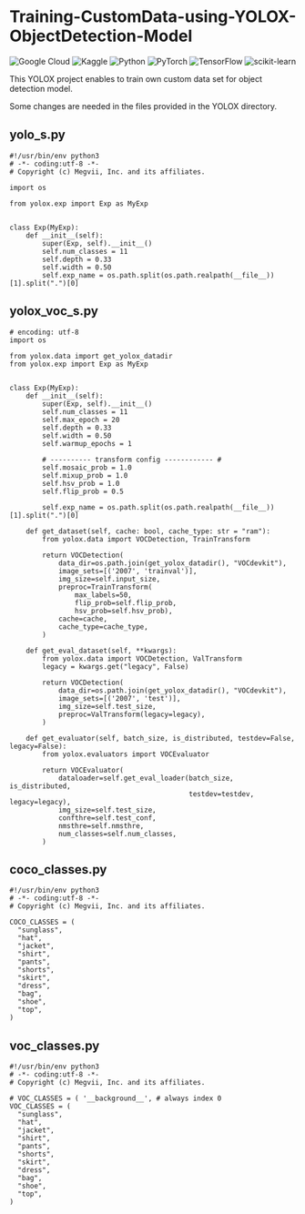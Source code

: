 # Training-CustomData-using-YOLOX-ObjectDetection-Model
![Google Cloud](https://img.shields.io/badge/GoogleCloud-%234285F4.svg?style=for-the-badge&logo=google-cloud&logoColor=white)
![Kaggle](https://img.shields.io/badge/Kaggle-035a7d?style=for-the-badge&logo=kaggle&logoColor=white)
![Python](https://img.shields.io/badge/python-3670A0?style=for-the-badge&logo=python&logoColor=ffdd54)
![PyTorch](https://img.shields.io/badge/PyTorch-%23EE4C2C.svg?style=for-the-badge&logo=PyTorch&logoColor=white)
![TensorFlow](https://img.shields.io/badge/TensorFlow-%23FF6F00.svg?style=for-the-badge&logo=TensorFlow&logoColor=white)
![scikit-learn](https://img.shields.io/badge/scikit--learn-%23F7931E.svg?style=for-the-badge&logo=scikit-learn&logoColor=white)

This YOLOX project enables to train own custom data set for object detection model.

Some changes are needed in the files provided in the YOLOX directory.

## yolo_s.py
```
#!/usr/bin/env python3
# -*- coding:utf-8 -*-
# Copyright (c) Megvii, Inc. and its affiliates.

import os

from yolox.exp import Exp as MyExp


class Exp(MyExp):
    def __init__(self):
        super(Exp, self).__init__()
        self.num_classes = 11
        self.depth = 0.33
        self.width = 0.50
        self.exp_name = os.path.split(os.path.realpath(__file__))[1].split(".")[0]

```


## yolox_voc_s.py
```
# encoding: utf-8
import os

from yolox.data import get_yolox_datadir
from yolox.exp import Exp as MyExp


class Exp(MyExp):
    def __init__(self):
        super(Exp, self).__init__()
        self.num_classes = 11
        self.max_epoch = 20
        self.depth = 0.33
        self.width = 0.50
        self.warmup_epochs = 1

        # ---------- transform config ------------ #
        self.mosaic_prob = 1.0
        self.mixup_prob = 1.0
        self.hsv_prob = 1.0
        self.flip_prob = 0.5

        self.exp_name = os.path.split(os.path.realpath(__file__))[1].split(".")[0]

    def get_dataset(self, cache: bool, cache_type: str = "ram"):
        from yolox.data import VOCDetection, TrainTransform

        return VOCDetection(
            data_dir=os.path.join(get_yolox_datadir(), "VOCdevkit"),
            image_sets=[('2007', 'trainval')],
            img_size=self.input_size,
            preproc=TrainTransform(
                max_labels=50,
                flip_prob=self.flip_prob,
                hsv_prob=self.hsv_prob),
            cache=cache,
            cache_type=cache_type,
        )

    def get_eval_dataset(self, **kwargs):
        from yolox.data import VOCDetection, ValTransform
        legacy = kwargs.get("legacy", False)

        return VOCDetection(
            data_dir=os.path.join(get_yolox_datadir(), "VOCdevkit"),
            image_sets=[('2007', 'test')],
            img_size=self.test_size,
            preproc=ValTransform(legacy=legacy),
        )

    def get_evaluator(self, batch_size, is_distributed, testdev=False, legacy=False):
        from yolox.evaluators import VOCEvaluator

        return VOCEvaluator(
            dataloader=self.get_eval_loader(batch_size, is_distributed,
                                            testdev=testdev, legacy=legacy),
            img_size=self.test_size,
            confthre=self.test_conf,
            nmsthre=self.nmsthre,
            num_classes=self.num_classes,
        )
```

## coco_classes.py
```
#!/usr/bin/env python3
# -*- coding:utf-8 -*-
# Copyright (c) Megvii, Inc. and its affiliates.

COCO_CLASSES = (
  "sunglass",
  "hat",
  "jacket",
  "shirt",
  "pants",
  "shorts",
  "skirt",
  "dress",
  "bag",
  "shoe",
  "top",
)
```


## voc_classes.py
```
#!/usr/bin/env python3
# -*- coding:utf-8 -*-
# Copyright (c) Megvii, Inc. and its affiliates.

# VOC_CLASSES = ( '__background__', # always index 0
VOC_CLASSES = (
  "sunglass",
  "hat",
  "jacket",
  "shirt",
  "pants",
  "shorts",
  "skirt",
  "dress",
  "bag",
  "shoe",
  "top",
)
```
